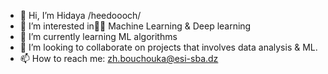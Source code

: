 - 👋 Hi, I’m Hidaya /heedoooch/
- 👀 I’m interested in ِِMachine Learning & Deep learning
- 🌱 I’m currently learning ML algorithms
- 💞️ I’m looking to collaborate on projects that involves data analysis & ML.
- 📫 How to reach me: zh.bouchouka@esi-sba.dz

<!---
heedoooch/heedoooch is a ✨ special ✨ repository because its `README.md` (this file) appears on your GitHub profile.
You can click the Preview link to take a look at your changes.
amdjed was here
--->
